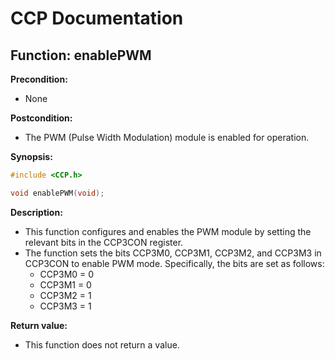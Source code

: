 # CCP Documentation

## **Function: enablePWM**

**Precondition:**
- None

**Postcondition:**
- The PWM (Pulse Width Modulation) module is enabled for operation.

**Synopsis:**
```c
#include <CCP.h>

void enablePWM(void);
```

**Description:**
- This function configures and enables the PWM module by setting the relevant bits in the CCP3CON register.
- The function sets the bits CCP3M0, CCP3M1, CCP3M2, and CCP3M3 in CCP3CON to enable PWM mode. Specifically, the bits are set as follows:
    - CCP3M0 = 0
    - CCP3M1 = 0
    - CCP3M2 = 1
    - CCP3M3 = 1

**Return value:**
- This function does not return a value.
